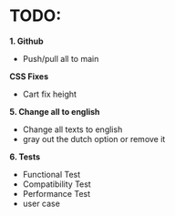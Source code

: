 # TODO:
**1. Github**
- Push/pull all to main

**CSS Fixes**
- Cart fix height

**5. Change all to english**
- Change all texts to english
- gray out the dutch option or remove it


**6. Tests**
- Functional Test
- Compatibility Test 
- Performance Test
- user case